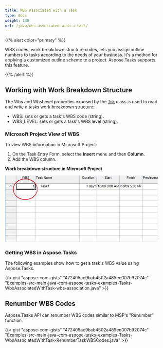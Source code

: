 ```yaml
---
title: WBS Associated with a Task
type: docs
weight: 130
url: /java/wbs-associated-with-a-task/
---
```


{{% alert color="primary" %}} 

WBS codes, work breakdown structure codes, lets you assign outline numbers to tasks according to the needs of your business. It's a method for applying a customized outline scheme to a project. Aspose.Tasks supports this feature.

{{% /alert %}} 
## **Working with Work Breakdown Structure**
The Wbs and WbsLevel properties exposed by the [Tsk](https://apireference.aspose.com/tasks/java/com.aspose.tasks/Tsk/) class is used to read and write a tasks work breakdown structure:

- WBS: sets or gets a task's WBS code (string).
- WBS_LEVEL: sets or gets a task's WBS level (string).
### **Microsoft Project View of WBS**
To view WBS information in Microsoft Project:

1. On the Task Entry Form, select the **Insert** menu and then **Column**.
1. Add the WBS column.

**Work breakdown structure in Microsoft Project** 

![todo:image_alt_text](wbs-associated-with-a-task_1.png)
### **Getting WBS in Aspose.Tasks**
The following examples show how to get a task's WBS value using Aspose.Tasks.

{{< gist "aspose-com-gists" "472405ac9bab4502a485ee007b92074c" "Examples-src-main-java-com-aspose-tasks-examples-Tasks-WbsAssociatedWithTask-wbs-association.java" >}}
## **Renumber WBS Codes**
Aspose.Tasks API can renumber WBS codes similar to MSP's "Renumber" function.

{{< gist "aspose-com-gists" "472405ac9bab4502a485ee007b92074c" "Examples-src-main-java-com-aspose-tasks-examples-Tasks-WbsAssociatedWithTask-RenumberTaskWBSCodes.java" >}}
